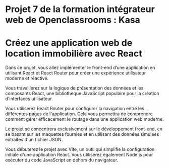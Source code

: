 # Projet 7 de la formation intégrateur web de Openclassrooms : Kasa
# Créez une application web de location immobilière avec React

Dans ce projet, vous allez implémenter le front-end d’une application en utilisant React et React Router pour créer une expérience utilisateur moderne et réactive.

Vous travaillerez sur la logique de présentation des données et les composants React, une bibliothèque JavaScript populaire pour la création d'interfaces utilisateur.

Vous utiliserez React Router pour configurer la navigation entre les différentes pages de l'application. Cela vous permettra de comprendre comment gérer efficacement le routage dans une application web moderne.

Le projet se concentrera exclusivement sur le développement front-end, en se basant sur les maquettes fournies et en utilisant des données simulées extraites d'un fichier JSON.

Vous débuterez le projet avec Vite, un outil qui simplifie la configuration initiale d'une application React.
Vous utiliserez également Node.js pour exécuter du code JavaScript en dehors du navigateur.
